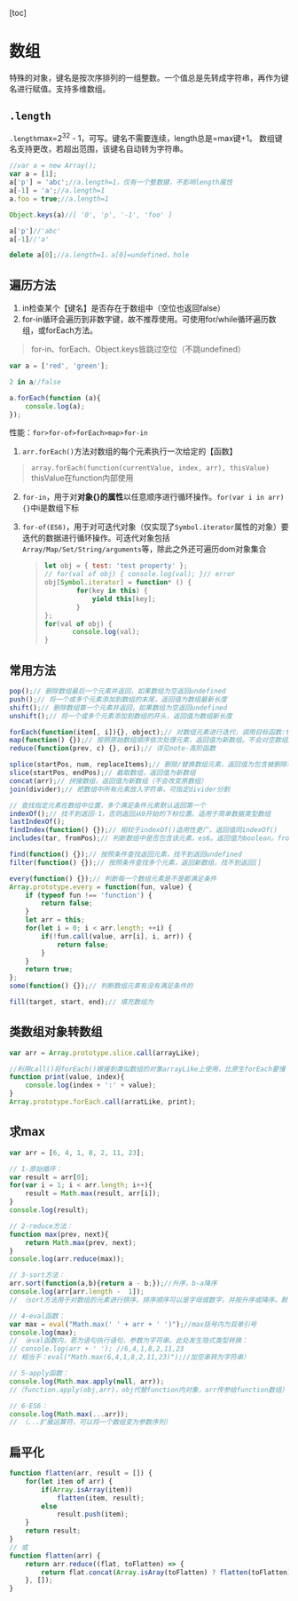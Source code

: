 [toc]

# 数组

特殊的对象，键名是按次序排列的一组整数。一个值总是先转成字符串，再作为键名进行赋值。支持多维数组。

## `.length`
`.length`max=2<sup>32</sup> - 1，可写。键名不需要连续，length总是=max键+1。
数组键名支持更改，若超出范围，该键名自动转为字符串。

```javascript
//var a = new Array();
var a = [1];
a['p'] = 'abc';//a.length=1，仅有一个整数键，不影响length属性
a[-1] = 'a';//a.length=1
a.foo = true;//a.length=1

Object.keys(a)//[ '0', 'p', '-1', 'foo' ]

a['p']//'abc'
a[-1]//'a'

delete a[0];//a.length=1，a[0]=undefined，hole
```

## 遍历方法
1. in检查某个【键名】是否存在于数组中（空位也返回false）
2. for-in循环会遍历到非数字键，故不推荐使用。可使用for/while循环遍历数组，或forEach方法。
> for-in、forEach、Object.keys皆跳过空位（不跳undefined）

```javascript
var a = ['red', 'green'];

2 in a//false

a.forEach(function (a){
	console.log(a);
});
```
性能：`for>for-of>forEach>map>for-in`

1. `arr.forEach()`方法对数组的每个元素执行一次给定的【函数】

  > `array.forEach(function(currentValue, index, arr), thisValue)` thisValue在function内部使用

2. `for-in`，用于对**对象{}的属性**以任意顺序进行循环操作。`for(var i in arr) {}`中i是数组下标

3. `for-of(ES6)`，用于对可迭代对象（仅实现了`Symbol.iterator`属性的对象）要迭代的数据进行循环操作。可迭代对象包括`Array/Map/Set/String/arguments`等，除此之外还可遍历dom对象集合

   > ```js
   > let obj = { test: 'test property' };
   > // for(val of obj) { console.log(val); }// error
   > obj[Symbol.iterator] = function* () {
   >         for(key in this) {
   >             yield this[key];
   >         }
   > };
   > for(val of obj) {
   >    	console.log(val);
   > }
   > ```


## 常用方法

```javascript
pop();// 删除数组最后一个元素并返回，如果数组为空返回undefined
push();// 将一个或多个元素添加到数组的末尾，返回值为数组最新长度
shift();// 删除数组第一个元素并返回，如果数组为空返回undefined
unshift();// 将一个或多个元素添加到数组的开头，返回值为数组新长度

forEach(function(item[, i]){}, object);// 对数组元素进行迭代，调用目标函数:this指向window;第二参数为元素下标。object指代forEach()中this指向。总是返回undefined
map(function() {});// 按照原始数组顺序依次处理元素，返回值为新数组。不会对空数组进行操作
reduce(function(prev, c) {}, ori);// 详见note-高阶函数

splice(startPos, num, replaceItems);// 删除/替换数组元素，返回值为包含被删除项目的新数组，没有或添加元素返回[]。num=0可用于在指定位置添加元素
slice(startPos, endPos);// 截取数组，返回值为新数组
concat(arr);// 拼接数组，返回值为新数组（不会改变原数组）
join(divider);// 把数组中所有元素放入字符串，可指定divider分割

// 查找指定元素在数组中位置，多个满足条件元素默认返回第一个
indexOf();// 找不到返回-1，否则返回从0开始的下标位置。适用于简单数据类型数组
lastIndexOf();
findIndex(function() {});// 相较于indexOf()适用性更广，返回值同indexOf()
includes(tar, fromPos);// 判断数组中是否包含该元素，es6。返回值为boolean。fromPos超出数组长度返回false。！支持类数组对象

find(function() {});// 按照条件查找返回元素，找不到返回undefined
filter(function() {});// 按照条件查找多个元素，返回新数组，找不到返回[]

every(function() {});// 判断每一个数组元素是不是都满足条件
Array.prototype.every = function(fun, value) {
    if (typeof fun !== 'function') {
        return false;
    }
    let arr = this;
    for(let i = 0; i < arr.length; ++i) {
        if(!fun.call(value, arr[i], i, arr)) {
            return false;
        }
    }
    return true;
};
some(function() {});// 判断数组元素有没有满足条件的

fill(target, start, end);// 填充数组为
```

## 类数组对象转数组
```javascript
var arr = Array.prototype.slice.call(arrayLike);

//利用call()将forEach()嫁接到类似数组的对象arrayLike上使用，比原生forEach要慢
function print(value, index){
	console.log(index + ':' + value);
}
Array.prototype.forEach.call(arratLike, print);
```

## 求max

```javascript
var arr = [6, 4, 1, 8, 2, 11, 23];

// 1-原始循环：
var result = arr[0];
for(var i = 1; i < arr.length; i++){
	result = Math.max(result, arr[i]);
}
console.log(result);

// 2-reduce方法：
function max(prev, next){
	return Math.max(prev, next);
}
console.log(arr.reduce(max));

// 3-sort方法：
arr.sort(function(a,b){return a - b;});//升序，b-a降序
console.log(arr[arr.length -  1]);
// （sort方法用于对数组的元素进行排序。排序顺序可以是字母或数字，并按升序或降序。默认排序顺序为按字母升序。）

// 4-eval函数：
var max = eval("Math.max(' ' + arr + ' ')");//max括号内为双单引号
console.log(max);
// （eval函数内，若为语句执行语句，参数为字符串。此处发生隐式类型转换：
// console.log(arr + ' '); //6,4,1,8,2,11,23
// 相当于：eval("Math.max(6,4,1,8,2,11,23)");//加空串转为字符串）

// 5-apply函数：
console.log(Math.max.apply(null, arr));
//（function.apply(obj,arr)，obj代替function内对象，arr传参给function数组）

// 6-ES6：
console.log(Math.max(...arr));
// （...扩展运算符，可以将一个数组变为参数序列）
```

## 扁平化

```javascript
function flatten(arr, result = []) {
    for(let item of arr) {
        if(Array.isArray(item))
            flatten(item, result);
        else 
            result.push(item);
    }
    return result;
}
// 或
function flatten(arr) {
    return arr.reduce((flat, toFlatten) => {
        return flat.concat(Array.isAray(toFlatten) ? flatten(toFlatten) : toFlatten);
    }, []);
}
```

